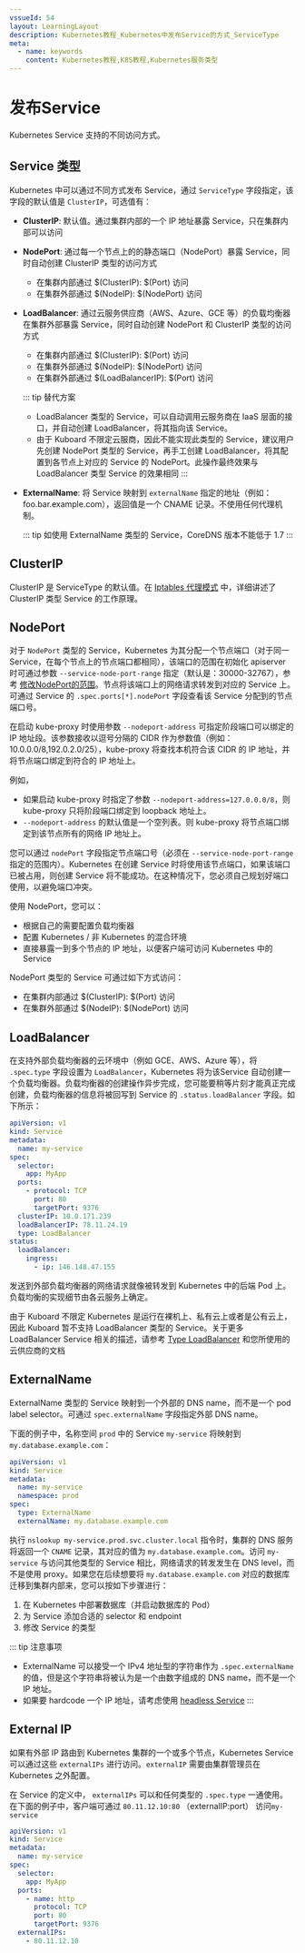 ```yaml
---
vssueId: 54
layout: LearningLayout
description: Kubernetes教程_Kubernetes中发布Service的方式_ServiceType
meta:
  - name: keywords
    content: Kubernetes教程,K8S教程,Kubernetes服务类型
---
```


# 发布Service

<AdSenseTitle/>

Kubernetes Service 支持的不同访问方式。

## Service 类型

Kubernetes 中可以通过不同方式发布 Service，通过 `ServiceType` 字段指定，该字段的默认值是 `ClusterIP`，可选值有：

* **ClusterIP**: <Badge text="Kuboard 已支持" type="success"/> 默认值。通过集群内部的一个 IP 地址暴露 Service，只在集群内部可以访问

* **NodePort**: <Badge text="Kuboard 已支持" type="success"/> 通过每一个节点上的的静态端口（NodePort）暴露 Service，同时自动创建 ClusterIP 类型的访问方式
  * 在集群内部通过 $(ClusterIP): $(Port) 访问
  * 在集群外部通过 $(NodeIP): $(NodePort) 访问

* **LoadBalancer**: <Badge text="Kuboard 不支持" type="error"/> 通过云服务供应商（AWS、Azure、GCE 等）的负载均衡器在集群外部暴露 Service，同时自动创建 NodePort 和 ClusterIP 类型的访问方式
  * 在集群内部通过 $(ClusterIP): $(Port) 访问
  * 在集群外部通过 $(NodeIP): $(NodePort) 访问
  * 在集群外部通过 $(LoadBalancerIP): $(Port) 访问

  ::: tip 替代方案
  * LoadBalancer 类型的 Service，可以自动调用云服务商在 IaaS 层面的接口，并自动创建 LoadBalancer，将其指向该 Service。
  * 由于 Kuboard 不限定云服商，因此不能实现此类型的 Service，建议用户先创建 NodePort 类型的 Service，再手工创建 LoadBalancer，将其配置到各节点上对应的 Service 的 NodePort。此操作最终效果与 LoadBalancer 类型 Service 的效果相同
  :::

* **ExternalName**: <Badge text="Kuboard 暂不支持" type="warn"/> 将 Service 映射到 `externalName` 指定的地址（例如：foo.bar.example.com），返回值是一个 CNAME 记录。不使用任何代理机制。

  ::: tip
  如使用 ExternalName 类型的 Service，CoreDNS 版本不能低于 1.7
  :::

## ClusterIP

ClusterIP 是 ServiceType 的默认值。在 [Iptables 代理模式](service-details.html#iptables-代理模式) 中，详细讲述了 ClusterIP 类型 Service 的工作原理。

## NodePort

对于 `NodePort` 类型的 Service，Kubernetes 为其分配一个节点端口（对于同一 Service，在每个节点上的节点端口都相同），该端口的范围在初始化 apiserver 时可通过参数 `--service-node-port-range` 指定（默认是：30000-32767），参考 [修改NodePort的范围](/install/install-node-port-range.html)。节点将该端口上的网络请求转发到对应的 Service 上。可通过 Service 的 `.spec.ports[*].nodePort` 字段查看该 Service 分配到的节点端口号。

在启动 kube-proxy 时使用参数 `--nodeport-address` 可指定阶段端口可以绑定的 IP 地址段。该参数接收以逗号分隔的 CIDR 作为参数值（例如：10.0.0.0/8,192.0.2.0/25），kube-proxy 将查找本机符合该 CIDR 的 IP 地址，并将节点端口绑定到符合的 IP 地址上。

例如，
* 如果启动 kube-proxy 时指定了参数 `--nodeport-address=127.0.0.0/8`，则 kube-proxy 只将阶段端口绑定到 loopback 地址上。
* `--nodeport-address` 的默认值是一个空列表。则 kube-proxy 将节点端口绑定到该节点所有的网络 IP 地址上。

您可以通过 `nodePort` 字段指定节点端口号（必须在 `--service-node-port-range` 指定的范围内）。Kubernetes 在创建 Service 时将使用该节点端口，如果该端口已被占用，则创建 Service 将不能成功。在这种情况下，您必须自己规划好端口使用，以避免端口冲突。

使用 NodePort，您可以：
* 根据自己的需要配置负载均衡器
* 配置 Kubernetes / 非 Kubernetes 的混合环境
* 直接暴露一到多个节点的 IP 地址，以便客户端可访问 Kubernetes 中的 Service

NodePort 类型的 Service 可通过如下方式访问：
* 在集群内部通过 $(ClusterIP): $(Port) 访问
* 在集群外部通过 $(NodeIP): $(NodePort) 访问

## LoadBalancer

在支持外部负载均衡器的云环境中（例如 GCE、AWS、Azure 等），将 `.spec.type` 字段设置为 `LoadBalancer`，Kubernetes 将为该Service 自动创建一个负载均衡器。负载均衡器的创建操作异步完成，您可能要稍等片刻才能真正完成创建，负载均衡器的信息将被回写到 Service 的 `.status.loadBalancer` 字段。如下所示：

``` yaml
apiVersion: v1
kind: Service
metadata:
  name: my-service
spec:
  selector:
    app: MyApp
  ports:
    - protocol: TCP
      port: 80
      targetPort: 9376
  clusterIP: 10.0.171.239
  loadBalancerIP: 78.11.24.19
  type: LoadBalancer
status:
  loadBalancer:
    ingress:
      - ip: 146.148.47.155
```

发送到外部负载均衡器的网络请求就像被转发到 Kubernetes 中的后端 Pod 上。负载均衡的实现细节由各云服务上确定。

由于 Kuboard 不限定 Kubernetes 是运行在裸机上、私有云上或者是公有云上，因此 Kuboard 暂不支持 LoadBalancer 类型的 Service。关于更多 LoadBalancer Service 相关的描述，请参考 [Type LoadBalancer](https://kubernetes.io/docs/concepts/services-networking/service/#loadbalancer) 和您所使用的云供应商的文档

## ExternalName

ExternalName 类型的 Service 映射到一个外部的 DNS name，而不是一个 pod label selector。可通过 `spec.externalName` 字段指定外部 DNS name。

下面的例子中，名称空间 `prod` 中的 Service `my-service` 将映射到 `my.database.example.com`：

``` yaml
apiVersion: v1
kind: Service
metadata:
  name: my-service
  namespace: prod
spec:
  type: ExternalName
  externalName: my.database.example.com
```

执行 `nslookup my-service.prod.svc.cluster.local` 指令时，集群的 DNS 服务将返回一个 `CNAME` 记录，其对应的值为 `my.database.example.com`。访问 `my-service` 与访问其他类型的 Service 相比，网络请求的转发发生在 DNS level，而不是使用 proxy。如果您在后续想要将 `my.database.example.com` 对应的数据库迁移到集群内部来，您可以按如下步骤进行：
1. 在 Kubernetes 中部署数据库（并启动数据库的 Pod）
2. 为 Service 添加合适的 selector 和 endpoint
3. 修改 Service 的类型

::: tip 注意事项
* ExternalName 可以接受一个 IPv4 地址型的字符串作为 `.spec.externalName` 的值，但是这个字符串将被认为是一个由数字组成的 DNS name，而不是一个 IP 地址。
* 如果要 hardcode 一个 IP 地址，请考虑使用 [headless Service](./service-details.html#headless-services)
:::

## External IP

如果有外部 IP 路由到 Kubernetes 集群的一个或多个节点，Kubernetes Service 可以通过这些 `externalIPs` 进行访问。`externalIP` 需要由集群管理员在 Kubernetes 之外配置。

在 Service 的定义中， `externalIPs` 可以和任何类型的 `.spec.type` 一通使用。在下面的例子中，客户端可通过 `80.11.12.10:80` （externalIP:port） 访问`my-service` 

``` yaml
apiVersion: v1
kind: Service
metadata:
  name: my-service
spec:
  selector:
    app: MyApp
  ports:
    - name: http
      protocol: TCP
      port: 80
      targetPort: 9376
  externalIPs:
    - 80.11.12.10
```
